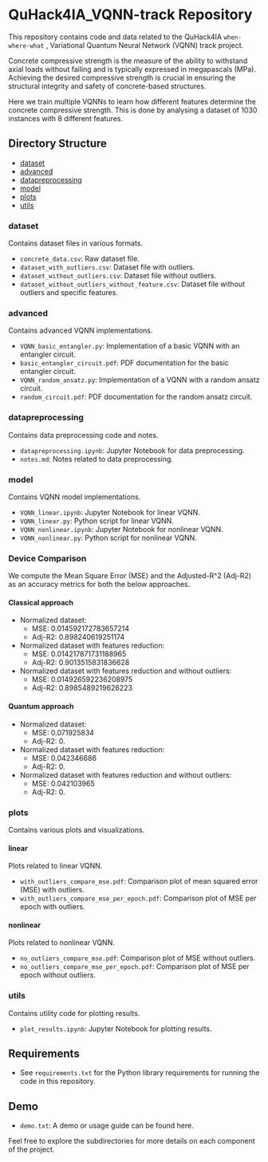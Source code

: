 # QuHack4IA_VQNN-track Repository

This repository contains code and data related to the QuHack4IA `when-where-what` , Variational Quantum Neural Network (VQNN) track project.

Concrete compressive strength is the measure of the ability to withstand axial loads without failing and is typically expressed in megapascals (MPa). Achieving the desired compressive strength is crucial in ensuring the structural integrity and safety of concrete-based structures.

Here we train multiple VQNNs to learn how different features determine the concrete compressive strength. This is done by analysing a dataset of 1030 instances with 8 different features.


## Directory Structure

- [dataset](#dataset)
- [advanced](#advanced)
- [datapreprocessing](#datapreprocessing)
- [model](#model)
- [plots](#plots)
- [utils](#utils)

### dataset
Contains dataset files in various formats.

- `concrete_data.csv`: Raw dataset file.
- `dataset_with_outliers.csv`: Dataset file with outliers.
- `dataset_without_outliers.csv`: Dataset file without outliers.
- `dataset_without_outliers_without_feature.csv`: Dataset file without outliers and specific features.

### advanced
Contains advanced VQNN implementations.

- `VQNN_basic_entangler.py`: Implementation of a basic VQNN with an entangler circuit.
- `basic_entangler_circuit.pdf`: PDF documentation for the basic entangler circuit.
- `VQNN_random_ansatz.py`: Implementation of a VQNN with a random ansatz circuit.
- `random_circuit.pdf`: PDF documentation for the random ansatz circuit.

### datapreprocessing
Contains data preprocessing code and notes.

- `datapreprocessing.ipynb`: Jupyter Notebook for data preprocessing.
- `notes.md`: Notes related to data preprocessing.

### model
Contains VQNN model implementations.

- `VQNN_linear.ipynb`: Jupyter Notebook for linear VQNN.
- `VQNN_linear.py`: Python script for linear VQNN.
- `VQNN_nonlinear.ipynb`: Jupyter Notebook for nonlinear VQNN.
- `VQNN_nonlinear.py`: Python script for nonlinear VQNN.

### Device Comparison
We compute the Mean Square Error (MSE) and the Adjusted-R^2 (Adj-R2) as an accuracy metrics for both the below approaches.
#### Classical approach
- Normalized dataset:
  - MSE: 0.014592172783657214
  - Adj-R2: 0.898240619251174
- Normalized dataset with features reduction:
  - MSE: 0.014217871731188965
  - Adj-R2: 0.9013515831836628
- Normalized dataset with features reduction and without outliers:
  - MSE: 0.014926592236208975
  - Adj-R2: 0.8985489219626223
#### Quantum approach
- Normalized dataset:
  - MSE: 0.071925834
  - Adj-R2: 0.
- Normalized dataset with features reduction:
  - MSE: 0.042346686
  - Adj-R2: 0.
- Normalized dataset with features reduction and without outliers:
  - MSE: 0.042103965
  - Adj-R2: 0.

### plots
Contains various plots and visualizations.

#### linear
Plots related to linear VQNN.

- `with_outliers_compare_mse.pdf`: Comparison plot of mean squared error (MSE) with outliers.
- `with_outliers_compare_mse_per_epoch.pdf`: Comparison plot of MSE per epoch with outliers.

#### nonlinear
Plots related to nonlinear VQNN.

- `no_outliers_compare_mse.pdf`: Comparison plot of MSE without outliers.
- `no_outliers_compare_mse_per_epoch.pdf`: Comparison plot of MSE per epoch without outliers.

### utils
Contains utility code for plotting results.

- `plot_results.ipynb`: Jupyter Notebook for plotting results.

## Requirements

- See `requirements.txt` for the Python library requirements for running the code in this repository.

## Demo

- `demo.txt`: A demo or usage guide can be found here.

Feel free to explore the subdirectories for more details on each component of the project.
